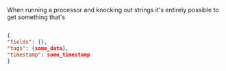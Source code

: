 When running a processor and knocking out strings it's entirely possible to get something that's

```json

{
"fields": {},
"tags": {some_data},
"timestamp": some_timestamp
}
```